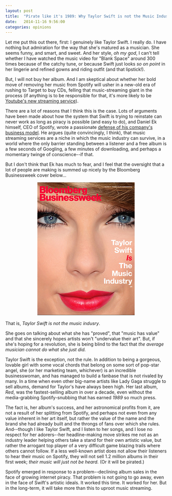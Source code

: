 ```yaml
---
layout: post
title:  "Pirate like it's 1989: Why Taylor Swift is not the Music Industry"
date:   2014-11-16 9:56:00
categories: opinions
---
```


Let me put this out there, first: I genuinely like Taylor Swift. I really do. I have nothing but admiration for the way that she's matured as a musician. She seems funny, and smart, and sweet. And her style, *oh my god*, I can't tell whether I have watched the music video for "Blank Space" around 300 times because of the catchy tune, or because Swift just looks *so on point* in her lingerie and refined gowns and riding outfit (and that lipstick!).


But, I will not buy her album. And I am skeptical about whether her bold move of removing her music from Spotify will usher in a new-old era of rushing to Target to buy CDs, felling that music-streaming giant in the process (if anything is to be responsible for that, it's more likely to be [Youtube's new streaming service](http://www.nytimes.com/2014/11/13/business/media/youtube-introduces-a-paid-service-called-music-key.html?_r=0)). 

There are a lot of reasons that I think this is the case. Lots of arguments have been made about how the system that Swift is trying to reinstate can never work as long as piracy is possible (and easy to do), and Daniel Ek himself, CEO of Spotify, wrote a passionate [defense of his company's business model](https://news.spotify.com/se/2014/11/11/2-billion-and-counting/). He argues (quite convincingly, I think), that music streaming services are a niche in which the music industry can survive, in a world where the only barrier standing between a listener and a free album is a few seconds of Googling, a few minutes of downloading, and perhaps a momentary twinge of conscience--if that.

But I don't think that Ek has much to fear, and I feel that the oversight that a lot of people are making is summed up nicely by the Bloomberg Businessweek cover below...

<p align="center">
<img src="/img/2014-11-16/TSwift_cover.jpg">
</p>

That is, *Taylor Swift is not the music indusry*. 

She goes on talking about what she has "proved", that "music has value" and that she sincerely hopes artists won't "undervalue their art". But, if she's hoping for a revolution, she is being blind to the fact that *the average musician cannot do what she just did.*

Taylor Swift is the exception, not the rule. In addition to being a gorgeous, lovable girl with some vocal chords that belong on some sort of pop-star angel, she (or her marketing team, whichever) is an incredible businesswoman, and has managed to build a fanbase that is not rivaled by many. In a time when even other big-name artists like Lady Gaga struggle to sell albums, demand for Taylor's have always been high. Her last album, *Red*, was the fastest-selling album in over a decade, even without the media-grabbing Spotify-snubbing that has earned *1989* so much press.

The fact is, her album's success, and her astronomical profits from it, are not a result of her splitting from Spotify, and perhaps not even from any value inherent in her art itself, but rather the value of the name and the brand she had already built and the throngs of fans over which she rules. And--though I like Taylor Swift, and I listen to her songs, and I lose no respect for her adorers--her headline-making move strikes me not as an industry leader helping others take a stand for their own artistic value, but rather the arrogant top player of a very difficult game blazing trails where others cannot follow. If a less well-known artist does not allow their listeners to hear their music on Spotify, they will not sell 1.2 million albums in their first week; *their music will just not be heard.* (Or it will be pirated.)

Spotify emerged in response to a problem--declining album sales in the face of growing internet piracy. That problem is not going to go away, even in the face of Swift's artistic ideals. It worked this time. It worked for her. But in the long-term, it will take more than this to uproot music streaming.


